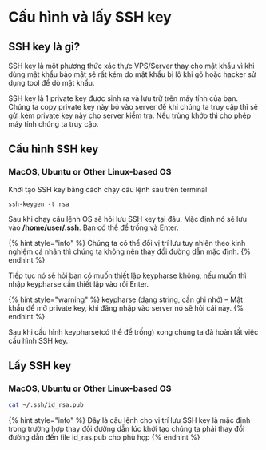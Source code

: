 # Cấu hình và lấy SSH key

## SSH key là gì?

SSH key là một phương thức xác thực VPS/Server thay cho mật khẩu vì khi dùng mật khẩu bảo mật sẽ rất kém do mật khẩu bị lộ khi gõ hoặc hacker sử dụng tool để dò mật khẩu.

SSH key là 1 private key được sinh ra và lưu trữ trên máy tính của bạn. Chúng ta copy private key này bỏ vào server để khi chúng ta truy cập thì sẽ gửi kèm private key này cho server kiểm tra. Nếu trùng khớp thì cho phép máy tính chúng ta truy cập.

## Cấu hình SSH key

### MacOS, Ubuntu or Other Linux-based OS

Khởi tạo SSH key bằng cách chạy câu lệnh sau trên terminal

```shell
ssh-keygen -t rsa
```

Sau khi chạy câu lệnh OS sẽ hỏi lưu SSH key tại đâu. Mặc định nó sẽ lưu vào **/home/user/.ssh**. Bạn có thể để trống và Enter.

{% hint style="info" %}
Chúng ta có thể đổi vị trí lưu tuy nhiên theo kinh nghiệm cá nhân thì chúng ta không nên thay đổi đường dẫn mặc định.
{% endhint %}

Tiếp tục nó sẽ hỏi bạn có muốn thiết lập keypharse không, nếu muốn thì nhập keypharse cần thiết lập vào rồi Enter.

{% hint style="warning" %}
keypharse (dạng string, cần ghi nhớ) – Mật khẩu để mở private key, khi đăng nhập vào server nó sẽ hỏi cái này.
{% endhint %}

Sau khi cấu hình keypharse(có thể để trống) xong chúng ta đã hoàn tất việc cấu hình SSH key.

## Lấy SSH key

### MacOS, Ubuntu or Other Linux-based OS

```bash
cat ~/.ssh/id_rsa.pub
```

{% hint style="info" %}
Đây là câu lệnh cho vị trí lưu SSH key là mặc định trong trường hợp thay đổi đường dẫn lúc khởi tạo chúng ta phải thay đổi đường dẫn đến file id\_ras.pub cho phù hợp
{% endhint %}

